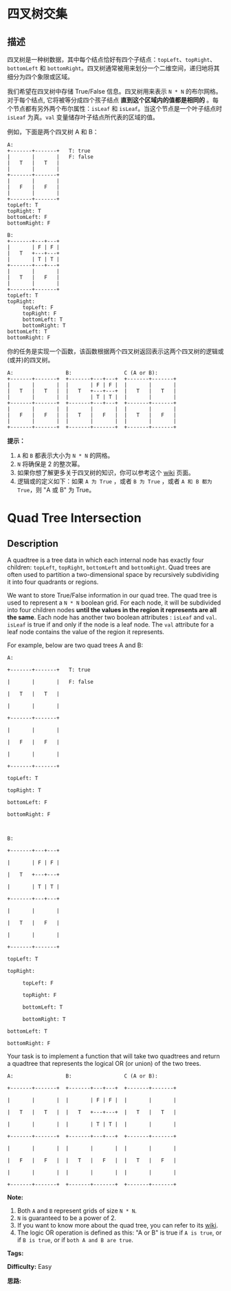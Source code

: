 # 四叉树交集

## 描述

四叉树是一种树数据，其中每个结点恰好有四个子结点：`topLeft`、`topRight`、`bottomLeft` 和 `bottomRight`。四叉树通常被用来划分一个二维空间，递归地将其细分为四个象限或区域。

我们希望在四叉树中存储 True/False 信息。四叉树用来表示 `N * N` 的布尔网格。对于每个结点, 它将被等分成四个孩子结点 **直到这个区域内的值都是相同的** 。每个节点都有另外两个布尔属性：`isLeaf` 和 `isLeaf`。当这个节点是一个叶子结点时 `isLeaf` 为真。`val` 变量储存叶子结点所代表的区域的值。

例如，下面是两个四叉树 A 和 B：

    
    
    A:
    +-------+-------+   T: true
    |       |       |   F: false
    |   T   |   T   |
    |       |       |
    +-------+-------+
    |       |       |
    |   F   |   F   |
    |       |       |
    +-------+-------+
    topLeft: T
    topRight: T
    bottomLeft: F
    bottomRight: F
    
    B:               
    +-------+---+---+
    |       | F | F |
    |   T   +---+---+
    |       | T | T |
    +-------+---+---+
    |       |       |
    |   T   |   F   |
    |       |       |
    +-------+-------+
    topLeft: T
    topRight:
         topLeft: F
         topRight: F
         bottomLeft: T
         bottomRight: T
    bottomLeft: T
    bottomRight: F
    



你的任务是实现一个函数，该函数根据两个四叉树返回表示这两个四叉树的逻辑或(或并)的四叉树。

    
    
    A:                 B:                 C (A or B):
    +-------+-------+  +-------+---+---+  +-------+-------+
    |       |       |  |       | F | F |  |       |       |
    |   T   |   T   |  |   T   +---+---+  |   T   |   T   |
    |       |       |  |       | T | T |  |       |       |
    +-------+-------+  +-------+---+---+  +-------+-------+
    |       |       |  |       |       |  |       |       |
    |   F   |   F   |  |   T   |   F   |  |   T   |   F   |
    |       |       |  |       |       |  |       |       |
    +-------+-------+  +-------+-------+  +-------+-------+
    



**提示：**

  1. `A` 和 `B` 都表示大小为 `N * N` 的网格。
  2. `N` 将确保是 2 的整次幂。
  3. 如果你想了解更多关于四叉树的知识，你可以参考这个 [wiki](https://en.wikipedia.org/wiki/Quadtree) 页面。
  4. 逻辑或的定义如下：如果 `A 为 True` ，或者 `B 为 True` ，或者 `A 和 B 都为 True`，则 "A 或 B" 为 True。



# Quad Tree Intersection

## Description



A quadtree is a tree data in which each internal node has exactly four children: `topLeft`, `topRight`, `bottomLeft` and `bottomRight`. Quad trees are often used to partition a two-dimensional space by recursively subdividing it into four quadrants or regions.

We want to store True/False information in our quad tree. The quad tree is used to represent a `N * N` boolean grid. For each node, it will be subdivided into four children nodes **until the values in the region it represents are all the same**. Each node has another two boolean attributes : `isLeaf` and `val`. `isLeaf` is true if and only if the node is a leaf node. The `val` attribute for a leaf node contains the value of the region it represents.

For example, below are two quad trees A and B:

    
    
    A:
    +-------+-------+   T: true
    |       |       |   F: false
    |   T   |   T   |
    |       |       |
    +-------+-------+
    |       |       |
    |   F   |   F   |
    |       |       |
    +-------+-------+
    topLeft: T
    topRight: T
    bottomLeft: F
    bottomRight: F
    
    B:               
    +-------+---+---+
    |       | F | F |
    |   T   +---+---+
    |       | T | T |
    +-------+---+---+
    |       |       |
    |   T   |   F   |
    |       |       |
    +-------+-------+
    topLeft: T
    topRight:
         topLeft: F
         topRight: F
         bottomLeft: T
         bottomRight: T
    bottomLeft: T
    bottomRight: F
    



Your task is to implement a function that will take two quadtrees and return a quadtree that represents the logical OR (or union) of the two trees.

    
    
    A:                 B:                 C (A or B):
    +-------+-------+  +-------+---+---+  +-------+-------+
    |       |       |  |       | F | F |  |       |       |
    |   T   |   T   |  |   T   +---+---+  |   T   |   T   |
    |       |       |  |       | T | T |  |       |       |
    +-------+-------+  +-------+---+---+  +-------+-------+
    |       |       |  |       |       |  |       |       |
    |   F   |   F   |  |   T   |   F   |  |   T   |   F   |
    |       |       |  |       |       |  |       |       |
    +-------+-------+  +-------+-------+  +-------+-------+
    

**Note:**

  1. Both `A` and `B` represent grids of size `N * N`.
  2. `N` is guaranteed to be a power of 2.
  3. If you want to know more about the quad tree, you can refer to its [wiki](https://en.wikipedia.org/wiki/Quadtree).
  4. The logic OR operation is defined as this: "A or B" is true if `A is true`, or if `B is true`, or if `both A and B are true`.


**Tags:** 

**Difficulty:** Easy

**思路:**
